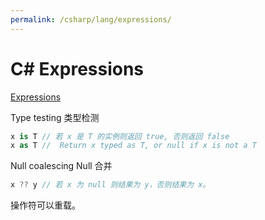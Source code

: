 ```yaml
---
permalink: /csharp/lang/expressions/
---
```


# C# Expressions

[Expressions](https://docs.microsoft.com/en-us/dotnet/articles/csharp/tour-of-csharp/expressions)

Type testing 类型检测

```cs
x is T // 若 x 是 T 的实例则返回 true, 否则返回 false
x as T //  Return x typed as T, or null if x is not a T
```

Null coalescing Null 合并

```cs
x ?? y // 若 x 为 null 则结果为 y，否则结果为 x。
```

操作符可以重载。
